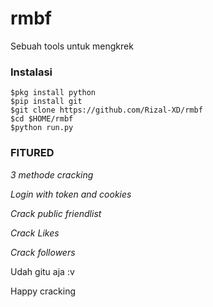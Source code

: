 # rmbf
Sebuah tools untuk mengkrek
### Instalasi
```
$pkg install python
$pip install git
$git clone https://github.com/Rizal-XD/rmbf
$cd $HOME/rmbf
$python run.py
```

### FITURED
*3 methode cracking*

*Login with token and cookies*

*Crack public friendlist*

*Crack Likes*

*Crack followers*

Udah gitu aja :v

Happy cracking 
